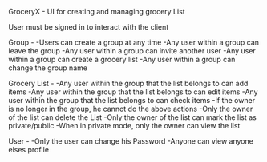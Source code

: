 
GroceryX - UI for creating and managing grocery List

User must be signed in to interact with the client

Group -
  -Users can create a group at any time
  -Any user within a group can leave the group
  -Any user within a group can invite another user
  -Any user within a group can create a grocery list
  -Any user within a group can change the group name

Grocery List -
  -Any user within the group that the list belongs to can add items
  -Any user within the group that the list belongs to can edit items
  -Any user within the group that the list belongs to can check items
  -If the owner is no longer in the group, he cannot do the above actions
  -Only the owner of the list can delete the List
  -Only the owner of the list can mark the list as private/public
  -When in private mode, only the owner can view the list

User -
  -Only the user can change his Password
  -Anyone can view anyone elses profile
